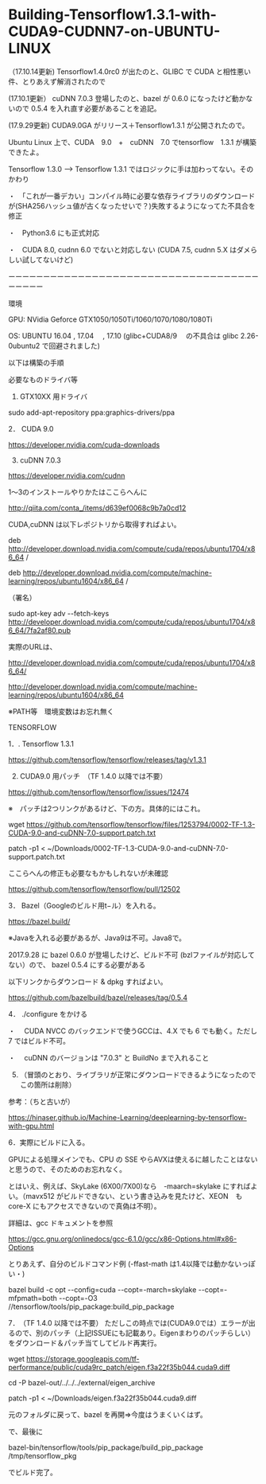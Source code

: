 # Building-Tensorflow1.3.1-with-CUDA9-CUDNN7-on-UBUNTU-LINUX

（17.10.14更新)
Tensorflow1.4.0rc0 が出たのと、GLIBC で CUDA と相性悪い件、とりあえず解消されたので

(17.10.1更新）
cuDNN 7.0.3 登場したのと、bazel が 0.6.0 になったけど動かないので 0.5.4 を入れ直す必要があることを追記。

(17.9.29更新)
CUDA9.0GA がリリース＋Tensorflow1.3.1 が公開されたので。

Ubuntu Linux 上で、CUDA　9.0　+　cuDNN　7.0 でtensorflow　1.3.1 が構築できたよ。

Tensorflow 1.3.0 --> Tensorflow 1.3.1 ではロジックに手は加わってない。そのかわり

・　「これが一番デカい」コンパイル時に必要な依存ライブラリのダウンロードが(SHA256ハッシュ値が古くなったせいで？)失敗するようになってた不具合を修正

・　Python3.6 にも正式対応

・　CUDA 8.0, cudnn 6.0 でないと対応しない (CUDA 7.5, cudnn 5.X はダメらしい試してないけど)

ーーーーーーーーーーーーーーーーーーーーーーーーーーーーーーーーーーーーーーーーー

環境

GPU: NVidia Geforce GTX1050/1050Ti/1060/1070/1080/1080Ti

OS:  UBUNTU 16.04 , 17.04 　, 17.10 (glibc+CUDA8/9 　の不具合は glibc 2.26-0ubuntu2 で回避されました)


 以下は構築の手順
 

必要なものドライバ等


1. GTX10XX 用ドライバ

sudo add-apt-repository ppa:graphics-drivers/ppa

2． CUDA 9.0 

https://developer.nvidia.com/cuda-downloads

3. cuDNN 7.0.3

https://developer.nvidia.com/cudnn

1〜3のインストールやりかたはここらへんに

http://qiita.com/conta_/items/d639ef0068c9b7a0cd12


CUDA,cuDNN は以下レポジトリから取得すればよい。

deb http://developer.download.nvidia.com/compute/cuda/repos/ubuntu1704/x86_64 /

deb http://developer.download.nvidia.com/compute/machine-learning/repos/ubuntu1604/x86_64 /

（署名）

sudo apt-key adv --fetch-keys http://developer.download.nvidia.com/compute/cuda/repos/ubuntu1704/x86_64/7fa2af80.pub

実際のURLは、

http://developer.download.nvidia.com/compute/cuda/repos/ubuntu1704/x86_64/

http://developer.download.nvidia.com/compute/machine-learning/repos/ubuntu1604/x86_64



※PATH等　環境変数はお忘れ無く


TENSORFLOW


1．. Tensorflow 1.3.1

https://github.com/tensorflow/tensorflow/releases/tag/v1.3.1

2. CUDA9.0 用パッチ　（TF 1.4.0 以降では不要）

https://github.com/tensorflow/tensorflow/issues/12474

※　パッチは2つリンクがあるけど、下の方。具体的にはこれ。

wget https://github.com/tensorflow/tensorflow/files/1253794/0002-TF-1.3-CUDA-9.0-and-cuDNN-7.0-support.patch.txt

patch -p1 < ~/Downloads/0002-TF-1.3-CUDA-9.0-and-cuDNN-7.0-support.patch.txt
 

ここらへんの修正も必要なもかもしれないが未確認

https://github.com/tensorflow/tensorflow/pull/12502


3． Bazel（Googleのビルド用t−ル）を入れる。

https://bazel.build/

※Javaを入れる必要があるが、Java9は不可。Java8で。

2017.9.28 に bazel 0.6.0 が登場したけど、ビルド不可 (bzlファイルが対応してない）ので、 bazel 0.5.4 にする必要がある

以下リンクからダウンロード & dpkg すればよい。

https://github.com/bazelbuild/bazel/releases/tag/0.5.4


4． ./configure をかける

・　 CUDA NVCC のバックエンドで使うGCCは、4.X でも 6 でも動く。ただし 7 ではビルド不可。

・ 　cuDNN のバージョンは "7.0.3" と BuildNo まで入れること


5. （冒頭のとおり、ライブラリが正常にダウンロードできるようになったのでこの箇所は削除）

参考：（ちと古いが）

https://hinaser.github.io/Machine-Learning/deeplearning-by-tensorflow-with-gpu.html


6．実際にビルドに入る。

GPUによる処理メインでも、CPU の SSE やらAVXは使えるに越したことはないと思うので、そのためのお忘れなく。

とはいえ、例えば、SkyLake (6X00/7X00)なら　-maarch=skylake にすればよい。（mavx512 がビルドできない、という書き込みを見たけど、XEON　も　core-X にもアクセスできないので真偽は不明）。

詳細は、gcc ドキュメントを参照

https://gcc.gnu.org/onlinedocs/gcc-6.1.0/gcc/x86-Options.html#x86-Options

とりあえず、自分のビルドコマンド例 (-ffast-math は1.4以降では動かないっぽい・)

bazel build -c opt   --config=cuda --copt=-march=skylake --copt=-mfpmath=both --copt=-O3 //tensorflow/tools/pip_package:build_pip_package
 
7．　（TF 1.4.0 以降では不要）
ただしこの時点では(CUDA9.0では）エラーが出るので、別のパッチ（上記ISSUEにも記載あり。Eigenまわりのパッチらしい）をダウンロード＆パッチ当てしてビルド再実行。

wget https://storage.googleapis.com/tf-performance/public/cuda9rc_patch/eigen.f3a22f35b044.cuda9.diff

cd -P bazel-out/../../../external/eigen_archive
 
patch -p1 < ~/Downloads/eigen.f3a22f35b044.cuda9.diff
    
元のフォルダに戻って、bazel を再開⇒今度はうまくいくはず。

で、最後に

bazel-bin/tensorflow/tools/pip_package/build_pip_package /tmp/tensorflow_pkg

でビルド完了。
